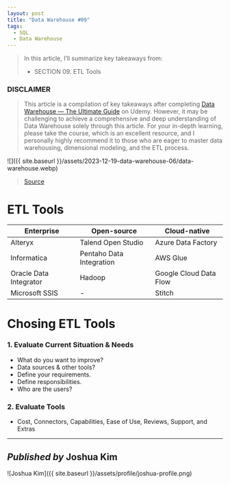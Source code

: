 ```yaml
---
layout: post
title: "Data Warehouse #09"
tags:
  - SQL
  - Data Warehouse
---
```


> In this article, I’ll summarize key takeaways from:
>  - SECTION 09. ETL Tools

### DISCLAIMER
> This article is a compilation of key takeaways after completing [Data Warehouse — The Ultimate Guide](https://www.udemy.com/course/data-warehouse-the-ultimate-guide/) on Udemy. However, it may be challenging to achieve a comprehensive and deep understanding of Data Warehouse solely through this article. For your in-depth learning, please take the course, which is an excellent resource, and I personally highly recommend it to those who are eager to master data warehousing, dimensional modeling, and the ETL process.

![]({{ site.baseurl }}/assets/2023-12-19-data-warehouse-06/data-warehouse.webp)
> [Source](https://www.udemy.com/course/data-warehouse-the-ultimate-guide/)

# ETL Tools

| **Enterprise** | **Open-source** | **Cloud-native** |
| - | - | - |
| Alteryx | Talend Open Studio | Azure Data Factory |
| Informatica | Pentaho Data Integration | AWS Glue |
| Oracle Data Integrator | Hadoop | Google Cloud Data Flow |
| Microsoft SSIS | - | Stitch

# Chosing ETL Tools

### 1. Evaluate Current Situation & Needs
* What do you want to improve?
* Data sources & other tools?
* Define your requirements.
* Define responsibilities.
* Who are the users?

### 2. Evaluate Tools
* Cost, Connectors, Capabilities, Ease of Use, Reviews, Support, and Extras

---

## *Published by* Joshua Kim
![Joshua Kim]({{ site.baseurl }}/assets/profile/joshua-profile.png)